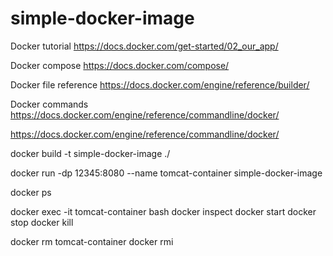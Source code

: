 # simple-docker-image


Docker tutorial https://docs.docker.com/get-started/02_our_app/

Docker compose https://docs.docker.com/compose/

Docker file reference https://docs.docker.com/engine/reference/builder/

Docker commands https://docs.docker.com/engine/reference/commandline/docker/

https://docs.docker.com/engine/reference/commandline/docker/


docker build -t simple-docker-image ./

docker run -dp 12345:8080 --name tomcat-container simple-docker-image

docker ps

docker exec -it tomcat-container bash
docker inspect
docker start
docker stop
docker kill

docker rm tomcat-container
docker rmi <imageID>



